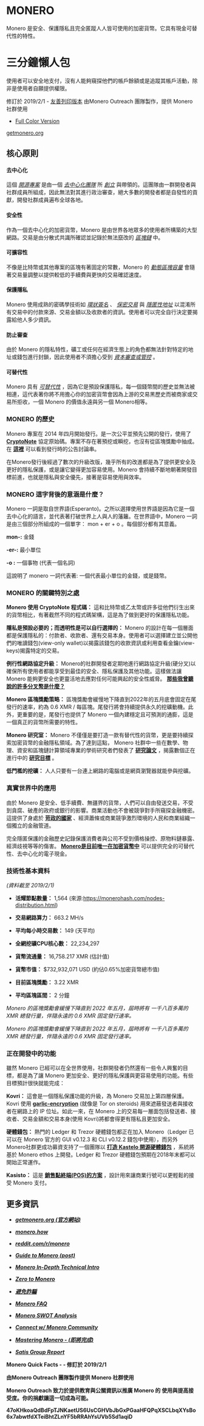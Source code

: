 # MONERO

Monero 是安全、保護隱私且完全匿蹤人人皆可使用的加密貨幣。它具有現金可替代性的特性。

# 三分鐘懶人包

使用者可以安全地支付，沒有人能夠窺探他們的帳戶餘額或是追蹤其帳戶活動，除非是使用者自願提供權限。

修訂於 2019/2/1 - [友善列印版本](http://www.monerooutreach.org/pubs/2018/QuickFacts/QuickFacts_PrinterFriendly.pdf)
由Monero Outreach 團隊製作，提供 Monero 社群使用

* [Full Color Version](http://www.monerooutreach.org/pubs/2018/QuickFacts/QuickFacts.pdf)

[getmonero.org](https://getmonero.org/)


## 核心原則

#### 去中心化

這個 _[開源專案](https://github.com/monero-project/monero)_ 是由一個 _[去中心化團隊](https://forum.getmonero.org/8/funding-required)_ 所 _[創立](https://getmonero.org/community/team/)_ 與帶領的。這團隊由一群開發者與社群成員所組成，因此無法對其進行政治審查，絕大多數的開發者都是自發性的貢獻，開發社群成員遍布全球各地。

#### 安全性

作為一個去中心化的加密貨幣，Monero 是由世界各地眾多的使用者所構築的大型網路。交易是由分散式共識所確認並記錄於無法竄改的 _[區塊鏈](https://www.mycryptopedia.com/what-is-blockchain-technology/)_ 中。

#### 可擴容性

不像是比特幣或其他專案的區塊有著固定的常數，Monero 的 _[動態區塊容量](https://www.mycryptopedia.com/block-size-explained/)_ 會隨著交易量調整以提供較低的手續費與更快的交易確認速度。

#### 保護隱私

Monero 使用成熟的密碼學技術如 _[環狀簽名](https://getmonero.org/resources/moneropedia/ringsignatures.html)_ 、 _[保密交易](https://www.mycryptopedia.com/monero-ring-confidential-transactions-ringct/)_ 與 _[隱匿性地址](https://www.mycryptopedia.com/everything-need-know-stealth-addresses/)_ 以混淆所有交易中的付款來源、交易金額以及收款者的資訊。使用者可以完全自行決定要揭露給他人多少資訊。

#### 防止審查

由於 Monero 的隱私特性，礦工或任何在經濟生態上的角色都無法針對特定的地址或錢包進行封鎖，因此使用者不須擔心受到 _[資本審查或管控](https://en.wikipedia.org/wiki/Capital_control)_ 。

#### 可替代性

Monero 具有 _[可替代性](https://getmonero.org/resources/moneropedia/fungibility.html)_ ，因為它是預設保護隱私，每一個錢幣間的歷史並無法被相連，這代表著你將不用擔心你的加密貨幣會因為上游的交易黑歷史而被商家或交易所拒收，一個 Monero 的價值永遠與另一個 Monero相等。


### MONERO 的歷史

Monero 專案在 2014 年四月開始發行。是一次公平並預先公開的發行，使用了 **[CryptoNote](https://cryptonote.org/whitepaper.pdf)** 協定原始碼。專案不存在著預挖或瞬挖，也沒有從區塊獎勵中抽成。在 **[這裡](https://bitcointalk.org/index.php?topic=563821.0)** 可以看到發行時的公告討論串。

在Monero發行後經過了數次的升級改版，幾乎所有的改進都是為了提供更安全及更好的隱私保護，或是讓它變得更加容易使用。Monero 會持續不斷地朝著開發目標前進，也就是隱私與安全優先，接著是容易使用與效率。

### MONERO 這字背後的意涵是什麼？

Monero 一詞是取自世界語(Esperanto)。之所以選擇使用世界語是因為它是一個去中心化的語言，並代表著打破世界上人與人的藩籬。在世界語中，Monero 一詞是由三個部分所組成的一個單字： mon + er + o 。每個部分都有其意義。

**mon-:** 金錢

**-er-:** 最小單位

**-o :** 一個事物 (代表一個名詞)

這說明了 monero 一詞代表著: 一個代表最小單位的金錢，或是錢幣。

### MONERO 的關鍵特別之處

**Monero 使用 CryptoNote 程式碼：** 這和比特幣或乙太幣或許多從他們衍生出來的貨幣相比，有著截然不同的程式碼架構，這是為了做到更好的保護隱私功能。

**隱私是預設必要的；而透明性是可以自行選擇的：** Monero 的設計在每一個層面都是保護隱私的：付款者、收款者、還有交易本身。使用者可以選擇建立並公開他們的唯讀錢包(view-only wallet)以揭露該錢包的收款資訊或利用查看金鑰(view-keys)揭露特定的交易。

**例行性網路協定升級：** Monero的社群開發者定期地進行網路協定升級(硬分叉)以確保所有使用者都能享受到最佳的安全、隱私保護及其他功能。這樣做法讓 Monero 能夠更安全也更靈活地去應對任何可能興起的安全性威脅。 **[那些我曾聽說的許多分叉幣是什麼？](https://bitcoinmagazine.com/articles/monero-just-hard-forked-and-it-resulted-four-new-projects/)**

**Monero 區塊獎勵策略：** 區塊獎勵會緩慢地下降直到2022年的五月底會固定在尾發行的速率，約為 0.6 XMR / 每區塊。尾發行將會持續提供永久的挖礦動機。此外，更重要的是，尾發行也提供了 Monero 一個內建穩定且可預測的通膨，這是一個真正的貨幣所需要的特性。

**Monero 研究室：** Monero 不僅僅是要打造一款有替代性的貨幣，更是要持續探索加密貨幣的金融隱私領域。為了達到這點， Monero 社群中一些在數學、物理、資安和區塊鏈計算領域專業的學術研究者們發表了 **[研究論文](https://lab.getmonero.org/)** ，揭露數個正在進行中的 **[研究目標](https://lab.getmonero.org/)** 。

**低門檻的挖礦：** 人人只要有一台連上網路的電腦或是網頁瀏覽器就能參與挖礦。

### 真實世界中的應用

由於 Monero 是安全、低手續費、無疆界的貨幣，人們可以自由發送交易，不受到貪腐、破產的政府或銀行的影響。商業活動也不會被競爭對手所窺探金融機密。這提供了身處於 **[苛政的國家](https://www.reddit.com/r/Monero/comments/6wczty/how_monero_changed_my_life/)** 、經濟蕭條或商業競爭激烈環境的人民和商業組織一個獨立的金融管道。

完全隱匿保護的金融歷史記錄保護消費者與公司不受到價格操控、原物料鏈暴露、經濟歧視等等的傷害。 **[Monero是目前唯一在加密貨幣中](https://www.reddit.com/r/Monero/comments/8k8pk9/monero_the_worlds_bestkept_secret/)** 可以提供完全的可替代性、去中心化的電子現金。

### 技術性基本資料

_(資料截至 2019/2/1)_

+ **活耀節點數量：** 1,564 (來源:https://monerohash.com/nodes-distribution.html)

+ **交易網路算力：** 663.2 MH/s

+ **平均每小時交易數：** 149 (天平均)

+ **全網挖礦CPU核心數：** 22,234,297

+ **貨幣流通量：** 16,758.217 XMR (估計值)

+ **貨幣市值：** $732,932,071 USD (約佔0.65%加密貨幣總市值)

+ **目前區塊獎勵：** 3.22 XMR

+ **平均區塊區間：** 2 分鐘

_Monero 的區塊獎勵會緩慢下降直到 2022 年五月，屆時將有 一千八百多萬的 XMR 總發行量，伴隨永遠的 0.6 XMR 固定發行速率。_

_Monero 的區塊獎勵會緩慢下降直到 2022 年五月，屆時將有 一千八百多萬的 XMR 總發行量，伴隨永遠的 0.6 XMR 固定發行速率。_

### 正在開發中的功能

雖然 Monero 已經可以在全世界使用，社群開發者仍然還有一些令人興奮的目標，都是為了讓 Monero 更加安全、更好的隱私保護與更容易使用的功能。有些目標預計很快就能完成：

**Kovri：** 這會是一個隱私保護功能的升級，為 Monero 交易加上第四層保護。 Kovri 使用 **[garlic-encryption](https://getmonero.org/resources/moneropedia/garlic-encryption.html)** (就像是 Tor on steroids) 用來遮蔽發送者與接收者在網路上的 IP 位址。如此一來，在 Monero 上的交易每一層面包括發送者、接收者、交易金額和交易本身(使用 Kovri)將都會得更有隱私且更加安全。

**硬體錢包：** 熱門的 Ledger 和 Trezor 硬體錢包都正在加入 Monero（Ledger 已可以在 Monero 官方的 GUI v0.12.3 和 CLI v0.12.2 錢包中使用），而另外 Monero社群更成功募資支持了一個團隊以 **[打造 Kastelo 開源硬體錢包](http://kastelo.org/)** ，系統將基於 Monero ethos 上開發。Ledger 和 Trezor 硬體錢包預期在2018年末都可以開始正常運作。

**Kasisto：** 這是 **[銷售點終端(POS)的方案](https://github.com/amiuhle/kasisto)** ，設計用來讓商業行號可以更輕鬆的接受 Monero 支付。

## 更多資訊

+ **_[getmonero.org (官方網站)](https://getmonero.org/)_**

+ **_[monero.how](https://www.monero.how/)_**

+ **_[reddit.com/r/monero](https://www.reddit.com/r/Monero/)_**

+ **_[Guide to Monero (post)](https://www.reddit.com/r/CryptoCurrency/comments/7ra409/your_guide_to_monero_and_why_it_has_great/)_**

+ **_[Monero In-Depth Technical Intro](https://steemit.com/monero/@sgp/7yjqso-a-monero-introduction-for-beginners)_**

+ **_[Zero to Monero](https://www.getmonero.org/library/Zero-to-Monero-1-0-0.pdf)_**

+ **_[避免詐騙](https://www.reddit.com/r/Monero/wiki/avoid)_**

+ **_[Monero FAQ](https://ww.getmonero.org/get-started/faq/)_**

+ **_[Monero SWOT Analysis]()_**

+ **_[Connect w/ Monero Community](https://getmonero.org/community/hangouts/)_**

+ **_[Mastering Monero - (即將完成)](https://masteringmonero.com/)_**

+ **_[Satis Group Report](https://research.bloomberg.com/pub/res/d37g1Q1hEhBkiRCu_ruMdMsbc0A)_**

**Monero Quick Facts - - 修訂於 2019/2/1**

**由Monero Outreach 團隊製作提供 Monero 社群使用**

**Monero Outreach 致力於提供教育與公關資訊以推廣  Monero 的 使用與提高接受度。你的捐獻讓這一切成為可能。**

**47oKHkoaQdBdFpTJNKaetUS6UsCGHVbJbGxPGaaHFQPqXSCLbqXYsBo6x7abwtfdXTeiBhtZLnYF5bRRAhYsUVb5Sd1aqiD**
